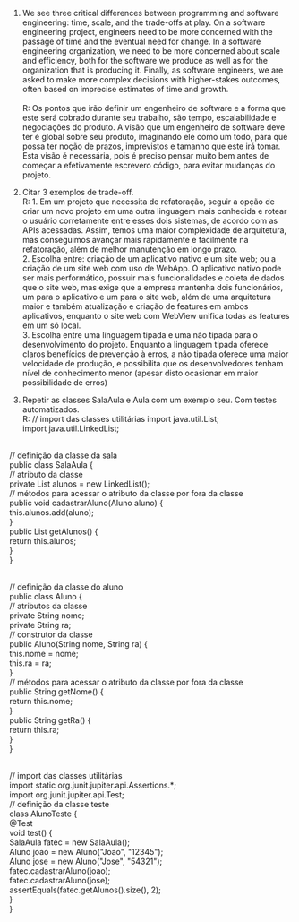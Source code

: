 1. We see three critical differences between programming and software engineering: time, scale, and the trade-offs at play. On a software engineering project, engineers need to be more concerned with the passage of time and the eventual need for change. In a software engineering organization, we need to be more concerned about scale and efficiency, both for the software we produce as well as for the organization that is producing it. Finally, as software engineers, we are asked to make more complex decisions with higher-stakes outcomes, often based on imprecise estimates of time and growth.<br><br>
    R: Os pontos que irão definir um engenheiro de software e a forma que este será cobrado durante seu trabalho, são tempo, escalabilidade e negociações do produto. A visão que um engenheiro de software deve ter é global sobre seu produto, imaginando ele como um todo, para que possa ter noção de prazos, imprevistos e tamanho que este irá tomar. Esta visão é necessária, pois é preciso pensar muito bem antes de começar a efetivamente escrevero código, para evitar mudanças do projeto.

2. Citar 3 exemplos de trade-off.<br>
   R: 1. Em um projeto que necessita de refatoração, seguir a opção de criar um novo projeto em uma outra linguagem mais conhecida e rotear o usuário corretamente entre esses dois sistemas, de acordo com as APIs acessadas. Assim, temos uma maior complexidade de arquitetura, mas conseguimos avançar mais rapidamente e facilmente na refatoração, além de melhor manutenção em longo prazo.<br>
      2. Escolha entre: criação de um aplicativo nativo e um site web; ou a criação de um site web com uso de WebApp. O aplicativo nativo pode ser mais performático, possuir mais funcionalidades e coleta de dados que o site web, mas exige que a empresa mantenha dois funcionários, um para o aplicativo e um para o site web, além de uma arquitetura maior e também atualização e criação de features em ambos aplicativos, enquanto o site web com WebView unifica todas as features em um só local.<br>
      3. Escolha entre uma linguagem tipada e uma não tipada para o desenvolvimento do projeto. Enquanto a linguagem tipada oferece claros benefícios de prevenção à erros, a não tipada oferece uma maior velocidade de produção, e possibilita que os desenvolvedores tenham nível de conhecimento menor (apesar disto ocasionar em maior possibilidade de erros)<br>

3. Repetir as classes SalaAula e Aula com um exemplo seu. Com testes automatizados.<br>
    R:
// import das classes utilitárias
import java.util.List;<br>
import java.util.LinkedList;<br><br>

// definição da classe da sala<br>
public class SalaAula {<br>
    // atributo da classe<br>
    private List<Aluno> alunos = new LinkedList<Aluno>();<br>
    // métodos para acessar o atributo da classe por fora da classe<br>
    public void cadastrarAluno(Aluno aluno) {<br>
	this.alunos.add(aluno);<br>
    }<br>
    public List<Aluno> getAlunos() {<br>
	return this.alunos;<br>
    }<br>
}<br><br>

// definição da classe do aluno<br>
public class Aluno {<br>
    // atributos da classe<br>
    private String nome;<br>
    private String ra;<br>
    // construtor da classe<br>
    public Aluno(String nome, String ra) {<br>
	this.nome = nome;<br>
	this.ra = ra;<br>
    }<br>
    // métodos para acessar o atributo da classe por fora da classe<br>
    public String getNome() {<br>
	return this.nome;<br>
    }<br>
    public String getRa() {<br>
	return this.ra;<br>
    }<br>
}<br><br>

// import das classes utilitárias<br>
import static org.junit.jupiter.api.Assertions.*;<br>
import org.junit.jupiter.api.Test;<br>
// definição da classe teste<br>
class AlunoTeste {<br>
    @Test<br>
    void test() {<br>
	SalaAula fatec = new SalaAula();<br>
	Aluno joao = new Aluno("Joao", "12345");<br>
	Aluno jose = new Aluno("Jose", "54321");<br>
	fatec.cadastrarAluno(joao);<br>
	fatec.cadastrarAluno(jose);<br>
	assertEquals(fatec.getAlunos().size(), 2);<br>
    }<br>
}
